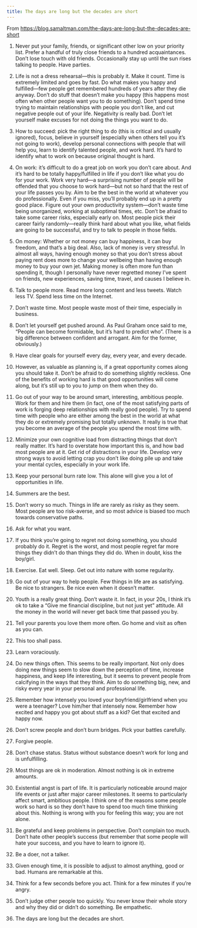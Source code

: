 ```yaml
---
title: The days are long but the decades are short
---
```


From <https://blog.samaltman.com/the-days-are-long-but-the-decades-are-short>

1) Never put your family, friends, or significant other low on your priority list.  Prefer a handful of truly close friends to a hundred acquaintances.  Don’t lose touch with old friends.  Occasionally stay up until the sun rises talking to people.  Have parties.

2) Life is not a dress rehearsal—this is probably it.  Make it count.  Time is extremely limited and goes by fast.  Do what makes you happy and fulfilled—few people get remembered hundreds of years after they die anyway.  Don’t do stuff that doesn’t make you happy (this happens most often when other people want you to do something).  Don’t spend time trying to maintain relationships with people you don’t like, and cut negative people out of your life.  Negativity is really bad.  Don’t let yourself make excuses for not doing the things you want to do.

3) How to succeed: pick the right thing to do (this is critical and usually ignored), focus, believe in yourself (especially when others tell you it’s not going to work), develop personal connections with people that will help you, learn to identify talented people, and work hard.  It’s hard to identify what to work on because original thought is hard.

4) On work: it’s difficult to do a great job on work you don’t care about.  And it’s hard to be totally happy/fulfilled in life if you don’t like what you do for your work.  Work very hard—a surprising number of people will be offended that you choose to work hard—but not so hard that the rest of your life passes you by.  Aim to be the best in the world at whatever you do professionally.  Even if you miss, you’ll probably end up in a pretty good place.  Figure out your own productivity system—don’t waste time being unorganized, working at suboptimal times, etc.  Don’t be afraid to take some career risks, especially early on.  Most people pick their career fairly randomly—really think hard about what you like, what fields are going to be successful, and try to talk to people in those fields.

5) On money: Whether or not money can buy happiness, it can buy freedom, and that’s a big deal.  Also, lack of money is very stressful.  In almost all ways, having enough money so that you don’t stress about paying rent does more to change your wellbeing than having enough money to buy your own jet.  Making money is often more fun than spending it, though I personally have never regretted money I’ve spent on friends, new experiences, saving time, travel, and causes I believe in.

6) Talk to people more.  Read more long content and less tweets.  Watch less TV.  Spend less time on the Internet.

7) Don’t waste time.  Most people waste most of their time, especially in business.

8) Don’t let yourself get pushed around.  As Paul Graham once said to me, “People can become formidable, but it’s hard to predict who”.  (There is a big difference between confident and arrogant.  Aim for the former, obviously.)

9) Have clear goals for yourself every day, every year, and every decade. 

10) However, as valuable as planning is, if a great opportunity comes along you should take it.  Don’t be afraid to do something slightly reckless.  One of the benefits of working hard is that good opportunities will come along, but it’s still up to you to jump on them when they do.

11) Go out of your way to be around smart, interesting, ambitious people.  Work for them and hire them (in fact, one of the most satisfying parts of work is forging deep relationships with really good people).  Try to spend time with people who are either among the best in the world at what they do or extremely promising but totally unknown.  It really is true that you become an average of the people you spend the most time with.

12) Minimize your own cognitive load from distracting things that don’t really matter.  It’s hard to overstate how important this is, and how bad most people are at it.  Get rid of distractions in your life.  Develop very strong ways to avoid letting crap you don’t like doing pile up and take your mental cycles, especially in your work life.

13) Keep your personal burn rate low.  This alone will give you a lot of opportunities in life.

14) Summers are the best.

15) Don’t worry so much.  Things in life are rarely as risky as they seem.  Most people are too risk-averse, and so most advice is biased too much towards conservative paths.

16) Ask for what you want.  

17) If you think you’re going to regret not doing something, you should probably do it.  Regret is the worst, and most people regret far more things they didn’t do than things they did do.  When in doubt, kiss the boy/girl.

18) Exercise.  Eat well.  Sleep.  Get out into nature with some regularity.

19) Go out of your way to help people.  Few things in life are as satisfying.  Be nice to strangers.  Be nice even when it doesn’t matter.

20) Youth is a really great thing.  Don’t waste it.  In fact, in your 20s, I think it’s ok to take a “Give me financial discipline, but not just yet” attitude.  All the money in the world will never get back time that passed you by.

21) Tell your parents you love them more often.  Go home and visit as often as you can.

22) This too shall pass.

23) Learn voraciously. 

24) Do new things often.  This seems to be really important.  Not only does doing new things seem to slow down the perception of time, increase happiness, and keep life interesting, but it seems to prevent people from calcifying in the ways that they think.  Aim to do something big, new, and risky every year in your personal and professional life.

25) Remember how intensely you loved your boyfriend/girlfriend when you were a teenager?  Love him/her that intensely now.  Remember how excited and happy you got about stuff as a kid?  Get that excited and happy now.

26) Don’t screw people and don’t burn bridges.  Pick your battles carefully.

27) Forgive people. 

28) Don’t chase status.  Status without substance doesn’t work for long and is unfulfilling.

29) Most things are ok in moderation.  Almost nothing is ok in extreme amounts.

30) Existential angst is part of life.  It is particularly noticeable around major life events or just after major career milestones.  It seems to particularly affect smart, ambitious people.  I think one of the reasons some people work so hard is so they don’t have to spend too much time thinking about this.  Nothing is wrong with you for feeling this way; you are not alone.

31) Be grateful and keep problems in perspective.  Don’t complain too much.  Don’t hate other people’s success (but remember that some people will hate your success, and you have to learn to ignore it). 

32) Be a doer, not a talker.

33) Given enough time, it is possible to adjust to almost anything, good or bad.  Humans are remarkable at this.

34) Think for a few seconds before you act.  Think for a few minutes if you’re angry.

35) Don’t judge other people too quickly.  You never know their whole story and why they did or didn’t do something.  Be empathetic.

36) The days are long but the decades are short.